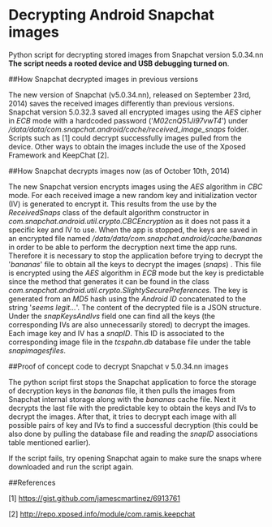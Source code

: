 # Decrypting Android Snapchat images 

Python script for decrypting stored images from Snapchat version 5.0.34.nn
 **The script needs a rooted device and USB debugging turned on**.

##How Snapchat decrypted images in previous versions

The new version of Snapchat (v5.0.34.nn), released on September 23rd, 2014) saves the received images differently than previous versions.
 Snapchat version 5.0.32.3 saved all encrypted images using the _AES_ cipher in _ECB_ mode with a hardcoded password ('_M02cnQ51Ji97vwT4_') under _/data/data/com.snapchat.android/cache/received\_image\_snaps_ folder. Scripts such as [1] could decrypt successfully images pulled from the device. Other ways to obtain the images include the use of the Xposed Framework and KeepChat [2].

##How Snapchat decrypts images now (as of October 10th, 2014)

The new Snapchat version encrypts images using the _AES_ algorithm in _CBC_ mode. For each received image a new random key and initialization vector (IV) is generated to encrypt it.  This results from the use by the  _ReceivedSnaps_ class  of the default algorithm constructor in _com.snapchat.android.util.crypto.CBCEncryption_  as it does not pass it a specific key and IV to use. When the app is stopped, the keys are saved in an encrypted file named _/data/data/com.snapchat.android/cache/bananas_ in order to be able to perform the decryption next time the app runs. Therefore it is necessary to stop the application before trying to decrypt the '_bananas_' file  to obtain all the keys to decrypt the images (_snaps_) . This file is encrypted using the _AES_ algorithm in _ECB_ mode but the key is predictable since the method that generates it can be found in the class _com.snapchat.android.util.crypto.SlightySecurePreferences_. The key is generated from an _MD5_ hash using the _Android ID_ concatenated to the string '_seems legit..._'.
The content of the decrypted file is a JSON structure. Under the _snapKeysAndIvs_  field one can find all the keys (the corresponding IVs are also unnecessarily stored) to decrypt the images. Each image key and IV has a _snapID_. This ID is associated to the corresponding image file in the _tcspahn.db_ database file under the table _snapimagesfiles_.

##Proof of concept code to decrypt Snapchat v 5.0.34.nn images

The python script first  stops the Snapchat application to force the storage of decryption keys in the _bananas_ file, it then pulls the images from Snapchat internal storage along with the _bananas_ cache file.  Next  it decrypts the last file with the predictable key to obtain the keys and IVs to decrypt the images. After that, it tries to decrypt each image with all possible pairs of key and IVs to find a successful decryption (this could be also done by pulling the database file and reading the _snapID_ associations table mentioned earlier).

If the script fails, try opening Snapchat again to make sure the snaps where downloaded and run the script again. 

##References

[1] https://gist.github.com/jamescmartinez/6913761

[2] http://repo.xposed.info/module/com.ramis.keepchat



